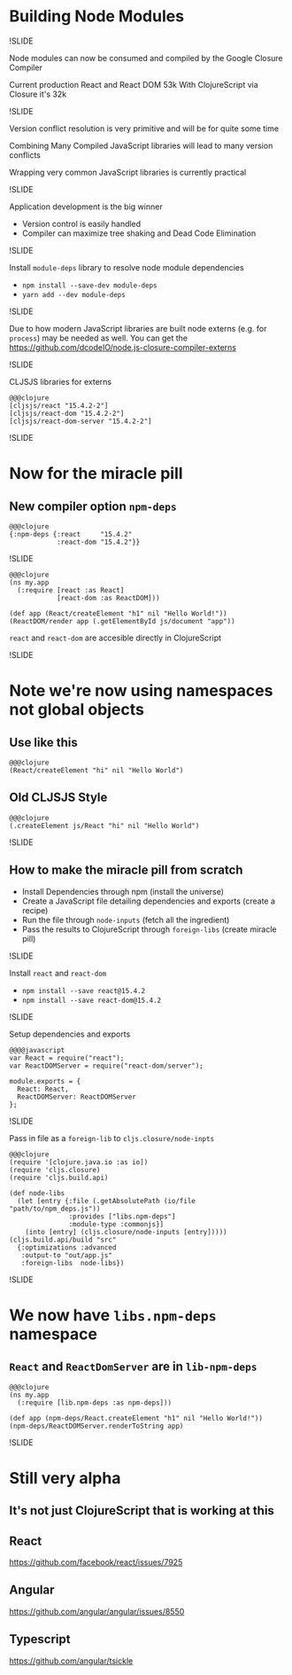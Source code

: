 # Building Node Modules

!SLIDE

Node modules can now be consumed and compiled by the Google Closure Compiler

Current production React and React DOM 53k With ClojureScript via Closure it's 32k

!SLIDE

Version conflict resolution is very primitive and will be for quite some time

Combining Many Compiled JavaScript libraries will lead to many version conflicts

Wrapping very common JavaScript libraries is currently practical

!SLIDE

Application development is the big winner

- Version control is easily handled
- Compiler can maximize tree shaking and Dead Code Elimination

!SLIDE

Install `module-deps` library to resolve node module dependencies

- `npm install --save-dev module-deps`
- `yarn add --dev module-deps`


!SLIDE

Due to how modern JavaScript libraries are built node externs (e.g. for `process`) may be needed as well.
You can get the https://github.com/dcodeIO/node.js-closure-compiler-externs

!SLIDE

CLJSJS libraries for externs

    @@@clojure
    [cljsjs/react "15.4.2-2"]
    [cljsjs/react-dom "15.4.2-2"]
    [cljsjs/react-dom-server "15.4.2-2"]

!SLIDE

# Now for the miracle pill
## New compiler option `npm-deps`

    @@@clojure
    {:npm-deps {:react     "15.4.2"
                :react-dom "15.4.2"}}

!SLIDE

    @@@clojure
    (ns my.app
      (:require [react :as React]
                [react-dom :as ReactDOM]))

    (def app (React/createElement "h1" nil "Hello World!"))
    (ReactDOM/render app (.getElementById js/document "app"))

`react` and `react-dom` are accesible directly in ClojureScript

!SLIDE

# Note we're now using namespaces not global objects

## Use like this

    @@@clojure
    (React/createElement "hi" nil "Hello World")

## Old CLJSJS Style

    @@@clojure
    (.createElement js/React "hi" nil "Hello World")

!SLIDE

## How to make the miracle pill from scratch
- Install Dependencies through npm (install the universe)
- Create a JavaScript file detailing dependencies and exports (create a recipe)
- Run the file through `node-inputs` (fetch all the ingredient)
- Pass the results to ClojureScript through `foreign-libs` (create miracle pill)

!SLIDE

Install `react` and `react-dom`

- `npm install --save react@15.4.2`
- `npm install --save react-dom@15.4.2`

!SLIDE

Setup dependencies and exports

    @@@@javascript
    var React = require("react");
    var ReactDOMServer = require("react-dom/server");

    module.exports = {
      React: React,
      ReactDOMServer: ReactDOMServer
    };

!SLIDE

Pass in file as a `foreign-lib` to `cljs.closure/node-inpts`

    @@@clojure
    (require '[clojure.java.io :as io])
    (require 'cljs.closure)
    (require 'cljs.build.api)

    (def node-libs
      (let [entry {:file (.getAbsolutePath (io/file "path/to/npm_deps.js"))
                   :provides ["libs.npm-deps"]
                   :module-type :commonjs}]
        (into [entry] (cljs.closure/node-inputs [entry]))))
    (cljs.build.api/build "src"
      {:optimizations :advanced
       :output-to "out/app.js"
       :foreign-libs  node-libs})

!SLIDE

# We now have `libs.npm-deps` namespace
## `React` and `ReactDomServer` are in `lib-npm-deps`

    @@@clojure
    (ns my.app
      (:require [lib.npm-deps :as npm-deps]))

    (def app (npm-deps/React.createElement "h1" nil "Hello World!"))
    (npm-deps/ReactDOMServer.renderToString app)


!SLIDE

# Still very alpha
## It's not just ClojureScript that is working at this

## React
https://github.com/facebook/react/issues/7925

## Angular
https://github.com/angular/angular/issues/8550

## Typescript
https://github.com/angular/tsickle
